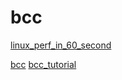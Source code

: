 # bcc

[linux_perf_in_60_second](https://netflixtechblog.com/linux-performance-analysis-in-60-000-milliseconds-accc10403c55)

[bcc](https://github.com/iovisor/bcc)
[bcc_tutorial](https://github.com/iovisor/bcc/blob/master/docs/tutorial.md)

